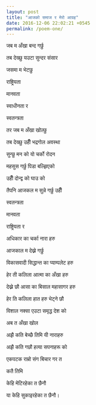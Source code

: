 ```yaml
---
layout: post
title: "आजको समाज र मेरो आग्रह"
date: 2016-12-06 22:02:21 +0545
permalink: /poem-one/
---
```


जब म अँखा बन्द गर्छु

तब देख्छु यउटा सुन्दर संसार

जसमा म भेटछु

राष्ट्रियता

मानवता

स्वाधीनता र

स्वतन्त्रता

तर जब म अँखा खोल्छु

तब देख्छु उहीँ भद्रगोल अवस्था

सुन्छु मन को यो चर्को रोदन

महसुस गर्छु पिडा बल्झिएको

उहीँ दोन्द्व को घाउ को

तैपनि आजकल म सुन्ने गर्छु उहीँ

स्वतन्त्रता

मानवता

राष्ट्रियता र

अधिकार का चर्का नारा हरु

आजकाल म देख्ने गर्छु

विकासवादी सिद्धान्त का प्याम्पलेट हरु

हेर ती कलिला आत्मा का अँखा हरु

देख्ने छौ आ‌सा का बिसाल महासागर हरु

हेर ति कलिला हात हरु भेट्ने छौ

विशाल नक्सा एउटा समृद्ध देश को

अब त अँखा खोल

अझै कति बेच्छै तिमि यी नाराहरु

अझै कति गछौ हत्या सपनाहरू को

एकपटक राम्रो संग बिचार गर त

कतै तिमि

केहि मेटिरहेका त छैनौ

या केहि सुकाइरहेका त छैनौ।
